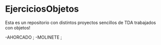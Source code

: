 # EjerciciosObjetos

Esta es un repositorio con distintos proyectos sencillos de TDA trabajados con objetos!

-AHORCADO ;
-MOLINETE ;
